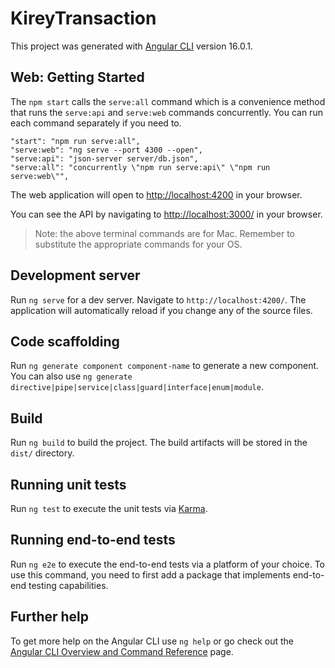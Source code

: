 # KireyTransaction

This project was generated with [Angular CLI](https://github.com/angular/angular-cli) version 16.0.1.

## Web: Getting Started

The `npm start` calls the `serve:all` command which is a convenience method that runs the `serve:api` and `serve:web` commands concurrently. You can run each command separately if you need to.

```
"start": "npm run serve:all",
"serve:web": "ng serve --port 4300 --open",
"serve:api": "json-server server/db.json",
"serve:all": "concurrently \"npm run serve:api\" \"npm run serve:web\"",
```

The web application will open to [http://localhost:4200](http://localhost:4200) in your browser.

You can see the API by navigating to [http://localhost:3000/](http://localhost:3000/) in your browser.

> Note: the above terminal commands are for Mac. Remember to substitute the appropriate commands for your OS.

## Development server

Run `ng serve` for a dev server. Navigate to `http://localhost:4200/`. The application will automatically reload if you change any of the source files.

## Code scaffolding

Run `ng generate component component-name` to generate a new component. You can also use `ng generate directive|pipe|service|class|guard|interface|enum|module`.

## Build

Run `ng build` to build the project. The build artifacts will be stored in the `dist/` directory.

## Running unit tests

Run `ng test` to execute the unit tests via [Karma](https://karma-runner.github.io).

## Running end-to-end tests

Run `ng e2e` to execute the end-to-end tests via a platform of your choice. To use this command, you need to first add a package that implements end-to-end testing capabilities.

## Further help

To get more help on the Angular CLI use `ng help` or go check out the [Angular CLI Overview and Command Reference](https://angular.io/cli) page.
